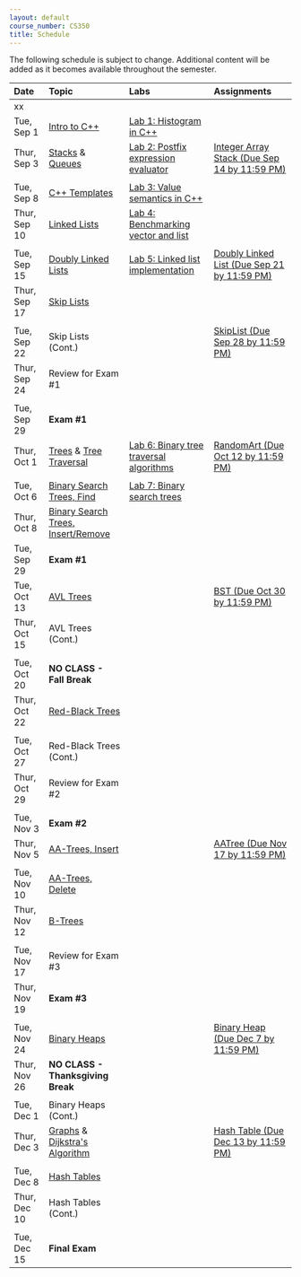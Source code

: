 ```yaml
---
layout: default
course_number: CS350
title: Schedule
---
```


The following schedule is subject to change.
Additional content will be added as it becomes available throughout the semester.


**Date**       | **Topic**                                                                                     |  **Labs**                                                   |  **Assignments**                                                       
:--------------|:----------------------------------------------------------------------------------------------|:------------------------------------------------------------|:-----------------------------------------------------------------------
            xx   |                                                                                               |                                                             |                                                                        
Tue, Sep 1     |  [Intro to C++](lectures/intro_to_C++.html)                                                   |  [Lab 1: Histogram in C++](labs/lab01.html)                 |                                                                          <!-- Lab01: Histogram in C++ -->
Thur, Sep 3    |  [Stacks](lectures/Stacks_lecture.pdf) & [Queues](lectures/Queues_lecture.pdf)                |  [Lab 2: Postfix expression evaluator](labs/lab02.html)     |  [Integer Array Stack (Due Sep 14 by 11:59 PM)](assign/assign01.html)    <!-- Stacks & Queues Activity, Lab02: Postfix expression evaluator, Assign01: Integer Array Stack (Due Sep 14 by 11:59 PM) -->
               |                                                                                               |                                                             |                                                                        
Tue, Sep 8     |  [C++ Templates](lectures/C++_templates.html)                                                 |  [Lab 3: Value semantics in C++](labs/lab03.html)           |                                                                          <!-- Lab03: Value semantics in C++ -->
Thur, Sep 10   |  [Linked Lists](lectures/LinkedList_lecture.pdf)                                              |  [Lab 4: Benchmarking vector and list](labs/lab04.html)     |                                                                          <!-- Lab04: Benchmarking vector and list -->
               |                                                                                               |                                                             |                                                                        
Tue, Sep 15    |  [Doubly Linked Lists](lectures/DoublyLinkedList_lecture.pdf)                                 |  [Lab 5: Linked list implementation](labs/lab05.html)       |  [Doubly Linked List (Due Sep 21 by 11:59 PM)](assign/assign02.html)     <!-- Lab05: Linked list implementation, Assign02: Doubly Linked List (Due Sep 21 by 11:59 PM) -->
Thur, Sep 17   |  [Skip Lists](lectures/Skip_Lists.pdf)                                                        |                                                             |                                                                          <!-- SkipList Find Activity -->
               |                                                                                               |                                                             |                                                                        
Tue, Sep 22    |  Skip Lists (Cont.)                                                                           |                                                             |  [SkipList (Due Sep 28 by 11:59 PM)](assign/assign03.html)               <!-- SkipList Insert Activity, Assign03: Skip List (Due Sep 28 by 11:59 PM) -->
Thur, Sep 24   |  Review for Exam #1                                                                           |                                                             |                                                                         
               |                                                                                               |                                                             |                                                                        
Tue, Sep 29    |  **Exam #1**                                                                                  |                                                             |                                                                        
Thur, Oct 1    |  [Trees](lectures/Trees_lecture.pdf) & [Tree Traversal](lectures/Tree_Traversal_lecture.pdf)  |  [Lab 6: Binary tree traversal algorithms](labs/lab06.html) |  [RandomArt (Due Oct 12 by 11:59 PM)](assign/assign04.html)              <!--Lab06: Binary tree traversal algorithms, Assign04: Random Art (Due Oct 12 by 11:59 PM) -->
               |                                                                                               |                                                             |                                                                        
Tue, Oct 6     |  [Binary Search Trees, Find](lectures/Binary_Search_Trees.pdf)                                |  [Lab 7: Binary search trees](labs/lab07.html)              |                                                                          <!-- Lab07: Binary search trees -->
Thur, Oct 8    |  [Binary Search Trees, Insert/Remove](lectures/Binary_Search_Trees.pdf)                       |                                                             |                                                                        
Tue, Sep 29    |  **Exam #1**                                                                                  |                                                             |                                                                        
Tue, Oct 13    |  [AVL Trees](lectures/AVL_Trees.pdf)                                                          |                                                             |  [BST (Due Oct 30 by 11:59 PM)](assign/assign05.html)                    <!-- AVL Insert Activity, Assign05: BST (Due Oct 30 by 11:59 PM) -->
Thur, Oct 15   |  AVL Trees (Cont.)                                                                            |                                                             |                                                                          <!-- AVL Remove Activity -->
               |                                                                                               |                                                             |                                                                        
Tue, Oct 20    |  **NO CLASS - Fall Break**                                                                    |                                                             |                                                                        
Thur, Oct 22   |  [Red-Black Trees](lectures/Red-Black_Trees.pdf)                                              |                                                             |                                                                          <!-- RB Insert Activity #1 -->
               |                                                                                               |                                                             |                                                                        
Tue, Oct 27    |  Red-Black Trees (Cont.)                                                                      |                                                             |                                                                          <!-- RB Insert Activity #2 -->
Thur, Oct 29   |  Review for Exam #2                                                                           |                                                             |                                                                        
               |                                                                                               |                                                             |                                                                        
Tue, Nov 3     |  **Exam #2**                                                                                  |                                                             |                                                                        
Thur, Nov 5    |  [AA-Trees, Insert](lectures/AA-tree_lecture.pdf)                                             |                                                             |  [AATree (Due Nov 17 by 11:59 PM)](assign/assign06.html)                 <!-- AA Insert Activity, Assign06: AA Tree (Due Nov 17 by 11:59 PM) -->
               |                                                                                               |                                                             |                                                                        
Tue, Nov 10    |  [AA-Trees, Delete](lectures/AA-tree_lecture.pdf)                                             |                                                             |                                                                          <!-- AA Delete Activity -->
Thur, Nov 12   |  [B-Trees](lectures/B-Trees.pdf)                                                              |                                                             |                                                                          <!-- B-Trees Activity -->
               |                                                                                               |                                                             |                                                                        
Tue, Nov 17    |  Review for Exam #3                                                                           |                                                             |                                                                        
Thur, Nov 19   |  **Exam #3**                                                                                  |                                                             |                                                                        
               |                                                                                               |                                                             |                                                                        
Tue, Nov 24    |  [Binary Heaps](lectures/Heaps.pdf)                                                           |                                                             |  [Binary Heap (Due Dec 7 by 11:59 PM)](assign/assign07.html)             <!-- Binary Heap Activity, Assign07: Binary Heap (Due Dec 7)-->
Thur, Nov 26   |  **NO CLASS - Thanksgiving Break**                                                            |                                                             |                                                                        
               |                                                                                               |                                                             |                                                                        
Tue, Dec 1     |  Binary Heaps (Cont.)                                                                         |                                                             |                                                                        
Thur, Dec 3    |  [Graphs](lectures/Graphs.pdf) & [Dijkstra's Algorithm](lectures/Dijkstras_Algorithm.pdf)     |                                                             |  [Hash Table (Due Dec 13 by 11:59 PM)](assign/assign08.html)           
               |                                                                                               |                                                             |                                                                        
Tue, Dec 8     |  [Hash Tables](lectures/Hash_Tables.pdf)                                                      |                                                             |                                                                          <!-- Hash Tables Activity, Assign08: Hash Table (Due Dec 13)-->
Thur, Dec 10   |  Hash Tables (Cont.)                                                                          |                                                             |                                                                        
               |                                                                                               |                                                             |                                                                        
Tue, Dec 15    |  **Final Exam**                                                                               |                                                             |                                                                        


<!-- vim:set wrap: ­-->
<!-- vim:set linebreak: -->
<!-- vim:set nolist: -->
